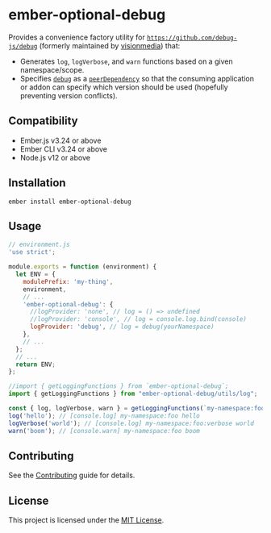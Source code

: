 ember-optional-debug
==============================================================================

Provides a convenience factory utility for
[`https://github.com/debug-js/debug`](https://github.com/debug-js/debug)
(formerly maintained by [visionmedia](https://github.com/visionmedia)) that:

* Generates `log`, `logVerbose`, and `warn` functions based on a given namespace/scope.
* Specifies [`debug`](https://www.npmjs.com/package/debug) as a
  [`peerDependency`](https://nodejs.org/en/blog/npm/peer-dependencies/) so that the consuming
  application or addon can specify which version should be used (hopefully preventing version conflicts).


Compatibility
------------------------------------------------------------------------------

* Ember.js v3.24 or above
* Ember CLI v3.24 or above
* Node.js v12 or above


Installation
------------------------------------------------------------------------------

```
ember install ember-optional-debug
```


Usage
------------------------------------------------------------------------------

```js
// environment.js
'use strict';

module.exports = function (environment) {
  let ENV = {
    modulePrefix: 'my-thing',
    environment,
    // ...
    'ember-optional-debug': {
      //logProvider: 'none', // log = () => undefined
      //logProvider: 'console', // log = console.log.bind(console)
      logProvider: 'debug', // log = debug(yourNamespace)
    },
    // ...
  };
  // ...
  return ENV;
};
```

```js
//import { getLoggingFunctions } from `ember-optional-debug`;
import { getLoggingFunctions } from "ember-optional-debug/utils/log";

const { log, logVerbose, warn } = getLoggingFunctions(`my-namespace:foo`);
log('hello'); // [console.log] my-namespace:foo hello
logVerbose('world'); // [console.log] my-namespace:foo:verbose world
warn('boom'); // [console.warn] my-namespace:foo boom
```

Contributing
------------------------------------------------------------------------------

See the [Contributing](CONTRIBUTING.md) guide for details.


License
------------------------------------------------------------------------------

This project is licensed under the [MIT License](LICENSE.md).
